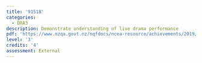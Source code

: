 ```yaml
---
title: '91518'
categories:
  - DRA3
description: Demonstrate understanding of live drama performance
pdf: 'https://www.nzqa.govt.nz/nqfdocs/ncea-resource/achievements/2019/as91518.pdf'
level: '3'
credits: '4'
assessment: External
---
```


